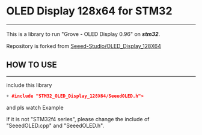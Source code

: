 # OLED Display 128x64 for STM32

---

This is a library to run "Grove - OLED Display 0.96" on ***stm32***.　

Repository is forked from [Seeed-Studio/OLED_Display_128X64](https://github.com/Seeed-Studio/OLED_Display_128X64) 


## HOW TO USE

---

include this library

```C++
+ #include "STM32_OLED_Display_128X64/SeeedOLED.h">
```

and pls watch Example  

If it is not "STM32f4 series", please change the include of "SeeedOLED.cpp" and "SeeedOLED.h".
